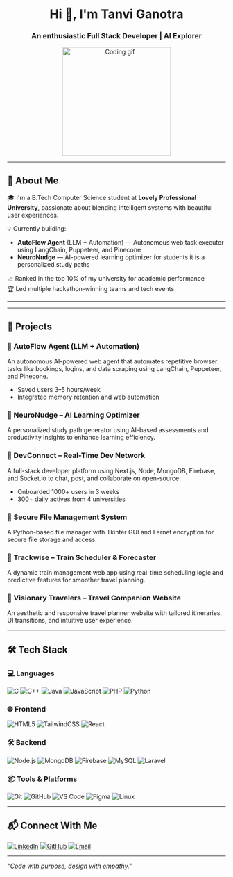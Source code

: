 
<h1 align="center">Hi 👋, I'm Tanvi Ganotra</h1>
<h3 align="center">An enthusiastic Full Stack Developer | AI Explorer </h3>

<p align="center">
  <img src="https://media.giphy.com/media/qgQUggAC3Pfv687qPC/giphy.gif" width="250" alt="Coding gif">
</p>

---

## 🚀 About Me

🎓 I'm a B.Tech Computer Science student at **Lovely Professional University**, passionate about blending intelligent systems with beautiful user experiences.

💡 Currently building:
- **AutoFlow Agent** (LLM + Automation) — Autonomous web task executor using LangChain, Puppeteer, and Pinecone
- **NeuroNudge** — AI-powered learning optimizer for students it is a personalized study paths

📈 Ranked in the top 10% of my university for academic performance  
🏆 Led multiple hackathon-winning teams and tech events

---
---

## 💼 Projects

### 🔹 AutoFlow Agent (LLM + Automation)
An autonomous AI-powered web agent that automates repetitive browser tasks like bookings, logins, and data scraping using LangChain, Puppeteer, and Pinecone.  
- Saved users 3–5 hours/week  
- Integrated memory retention and web automation

### 🔹 NeuroNudge – AI Learning Optimizer
A personalized study path generator using AI-based assessments and productivity insights to enhance learning efficiency.

### 🔹 DevConnect – Real-Time Dev Network
A full-stack developer platform using Next.js, Node, MongoDB, Firebase, and Socket.io to chat, post, and collaborate on open-source.  
- Onboarded 1000+ users in 3 weeks  
- 300+ daily actives from 4 universities

### 🔹 Secure File Management System
A Python-based file manager with Tkinter GUI and Fernet encryption for secure file storage and access.

### 🔹 Trackwise – Train Scheduler & Forecaster
A dynamic train management web app using real-time scheduling logic and predictive features for smoother travel planning.

### 🔹 Visionary Travelers – Travel Companion Website
An aesthetic and responsive travel planner website with tailored itineraries, UI transitions, and intuitive user experience.

---

## 🛠 Tech Stack

### 💻 Languages
![C](https://img.shields.io/badge/-C-00599C?style=flat-square&logo=c)
![C++](https://img.shields.io/badge/-C++-00599C?style=flat-square&logo=cplusplus)
![Java](https://img.shields.io/badge/-Java-007396?style=flat-square&logo=java)
![JavaScript](https://img.shields.io/badge/-JavaScript-F7DF1E?style=flat-square&logo=javascript)
![PHP](https://img.shields.io/badge/-PHP-777BB4?style=flat-square&logo=php)
![Python](https://img.shields.io/badge/-Python-3776AB?style=flat-square&logo=python)

### 🌐 Frontend
![HTML5](https://img.shields.io/badge/-HTML5-E34F26?style=flat-square&logo=html5)
![TailwindCSS](https://img.shields.io/badge/-Tailwind_CSS-38B2AC?style=flat-square&logo=tailwind-css)
![React](https://img.shields.io/badge/-React-61DAFB?style=flat-square&logo=react)

### 🛠 Backend
![Node.js](https://img.shields.io/badge/-Node.js-339933?style=flat-square&logo=node.js)
![MongoDB](https://img.shields.io/badge/-MongoDB-47A248?style=flat-square&logo=mongodb)
![Firebase](https://img.shields.io/badge/-Firebase-FFCA28?style=flat-square&logo=firebase)
![MySQL](https://img.shields.io/badge/-MySQL-4479A1?style=flat-square&logo=mysql)
![Laravel](https://img.shields.io/badge/-Laravel-F55247?style=flat-square&logo=laravel)

### 📦 Tools & Platforms
![Git](https://img.shields.io/badge/-Git-F05032?style=flat-square&logo=git)
![GitHub](https://img.shields.io/badge/-GitHub-181717?style=flat-square&logo=github)
![VS Code](https://img.shields.io/badge/-VSCode-007ACC?style=flat-square&logo=visual-studio-code)
![Figma](https://img.shields.io/badge/-Figma-F24E1E?style=flat-square&logo=figma)
![Linux](https://img.shields.io/badge/-Linux-FCC624?style=flat-square&logo=linux)

---

## 📬 Connect With Me

[![LinkedIn](https://img.shields.io/badge/-LinkedIn-blue?style=flat-square&logo=linkedin)](https://www.linkedin.com/in/tanvi-ganotra)
[![GitHub](https://img.shields.io/badge/-GitHub-black?style=flat-square&logo=github)](https://github.com/TanviGanotra30)
[![Email](https://img.shields.io/badge/-Email-red?style=flat-square&logo=gmail)](mailto:tanviganotra.10b.3258@gmail.com)

---

_“Code with purpose, design with empathy.”_

